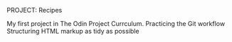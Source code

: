 PROJECT: Recipes

My first project in The Odin Project Currculum.
Practicing the Git workflow
Structuring HTML markup as tidy as possible